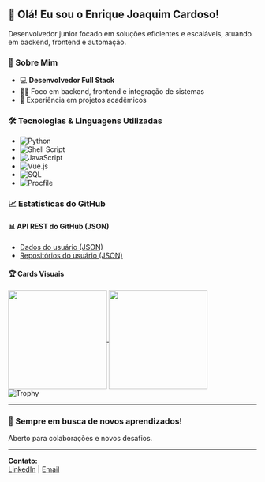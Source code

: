 ## 👋 Olá! Eu sou o Enrique Joaquim Cardoso!

Desenvolvedor junior focado em soluções eficientes e escaláveis, atuando em backend, frontend e automação.

### 💼 Sobre Mim

- 💻 **Desenvolvedor Full Stack**
- 🧑‍💻 Foco em backend, frontend e integração de sistemas
- 🚀 Experiência em projetos acadêmicos

### 🛠️ Tecnologias & Linguagens Utilizadas

- ![Python](https://img.shields.io/badge/-Python-yellow?logo=python)
- ![Shell Script](https://img.shields.io/badge/-Shell-4EAA25?logo=gnu-bash)
- ![JavaScript](https://img.shields.io/badge/-JavaScript-f7df1e?logo=javascript)
- ![Vue.js](https://img.shields.io/badge/-Vue.js-42b883?logo=vue.js)
- ![SQL](https://img.shields.io/badge/-SQL-blue?logo=sqlite)
- ![Procfile](https://img.shields.io/badge/-Procfile-lightgrey)

### 📈 Estatísticas do GitHub

#### 📊 API REST do GitHub (JSON)

- [Dados do usuário (JSON)](https://api.github.com/users/EnriqueCardoso)
- [Repositórios do usuário (JSON)](https://api.github.com/users/EnriqueCardoso/repos)

#### 🏆 Cards Visuais

<div style="float:left; width:100%">
	<a href="https://github.com/EnriqueCardoso">
		<img height=200 align="center" src="https://github-readme-stats.vercel.app/api?username=EnriqueCardoso&bg_color=30,e96443,904e95&title_color=fff&text_color=fff" />
	</a>
	<a href="https://github.com/EnriqueCardoso">
		<img height=200 align="center" src="https://github-readme-stats.vercel.app/api/top-langs/?username=EnriqueCardoso&layout=compact&bg_color=141424&title_color=e83d84&text_color=8ef5fa&icon_color=2596be" />
	</a>
</div>

![Trophy](https://github-profile-trophy.vercel.app/?username=EnriqueCardoso&theme=darkhub&margin-w=10&margin-h=10)

---

### 🌱 Sempre em busca de novos aprendizados!

Aberto para colaborações e novos desafios.

---

**Contato:**  
[LinkedIn](https://br.linkedin.com/in/enrique-joaquim-cardoso-988a3529a) | [Email](enriquecardoso2007@gmail.com)